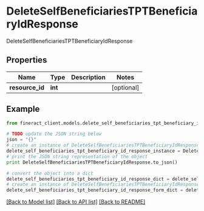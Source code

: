 # DeleteSelfBeneficiariesTPTBeneficiaryIdResponse

DeleteSelfBeneficiariesTPTBeneficiaryIdResponse

## Properties

Name | Type | Description | Notes
------------ | ------------- | ------------- | -------------
**resource_id** | **int** |  | [optional] 

## Example

```python
from fineract_client.models.delete_self_beneficiaries_tpt_beneficiary_id_response import DeleteSelfBeneficiariesTPTBeneficiaryIdResponse

# TODO update the JSON string below
json = "{}"
# create an instance of DeleteSelfBeneficiariesTPTBeneficiaryIdResponse from a JSON string
delete_self_beneficiaries_tpt_beneficiary_id_response_instance = DeleteSelfBeneficiariesTPTBeneficiaryIdResponse.from_json(json)
# print the JSON string representation of the object
print DeleteSelfBeneficiariesTPTBeneficiaryIdResponse.to_json()

# convert the object into a dict
delete_self_beneficiaries_tpt_beneficiary_id_response_dict = delete_self_beneficiaries_tpt_beneficiary_id_response_instance.to_dict()
# create an instance of DeleteSelfBeneficiariesTPTBeneficiaryIdResponse from a dict
delete_self_beneficiaries_tpt_beneficiary_id_response_form_dict = delete_self_beneficiaries_tpt_beneficiary_id_response.from_dict(delete_self_beneficiaries_tpt_beneficiary_id_response_dict)
```
[[Back to Model list]](../README.md#documentation-for-models) [[Back to API list]](../README.md#documentation-for-api-endpoints) [[Back to README]](../README.md)


